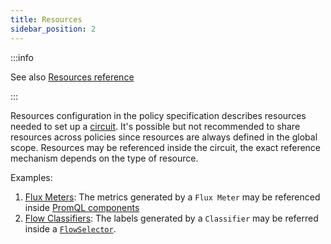 ```yaml
---
title: Resources
sidebar_position: 2
---
```


:::info

See also [Resources reference](/reference/policies/spec.md#resources)

:::

Resources configuration in the policy specification describes resources needed
to set up a [circuit][circuit]. It's possible but not recommended to share
resources across policies since resources are always defined in the global
scope. Resources may be referenced inside the circuit, the exact reference
mechanism depends on the type of resource.

Examples:

1. [Flux Meters][flux-meter]: The metrics generated by a `Flux Meter` may be
   referenced inside [PromQL components][promql-reference]
2. [Flow Classifiers][flow-classifier]: The labels generated by a `Classifier`
   may be referred inside a [`FlowSelector`][selector-reference].

[circuit]: circuit.md
[flux-meter]: /concepts/integrations/flow-control/flux-meter.md
[flow-classifier]: /concepts/integrations/flow-control/flow-classifier.md
[promql-reference]: /reference/policies/spec.md#prom-q-l
[selector-reference]: /reference/policies/spec.md#flow-selector
